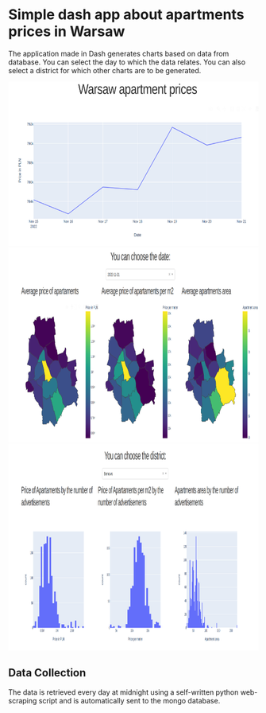 # Simple dash app about apartments prices in Warsaw
The application made in Dash generates charts based on data from database.
You can select the day to which the data relates.
You can also select a district for which other charts are to be generated.

<img src="README_ASSETS/11.png" alt="11" style="height: 330px; width:638px;"/>
<img src="README_ASSETS/12.png" alt="12" style="height: 392px; width:999px;"/>
<img src="README_ASSETS/13.png" alt="13" style="height: 416px; width:1043px;"/>



## Data Collection 
The data is retrieved every day at midnight using a self-written python web-scraping script and is automatically sent to the mongo database.
